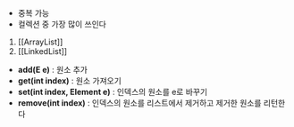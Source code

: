 - 중복 가능
- 컬렉션 중 가장 많이 쓰인다

1. [[ArrayList]]
2. [[LinkedList]]

- **add(E e)** : 원소 추가
- **get(int index)** : 원소 가져오기
- **set(int index, Element e)** : 인덱스의 원소를 e로 바꾸기
- **remove(int index)** : 인덱스의 원소를 리스트에서 제거하고 제거한 원소를 리턴한다
